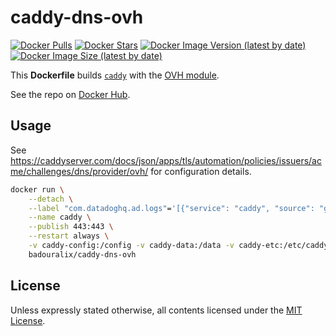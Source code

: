 # caddy-dns-ovh

[![Docker Pulls](https://img.shields.io/docker/pulls/badouralix/caddy-dns-ovh?label=pulls&logo=docker&logoColor=white)](https://hub.docker.com/r/badouralix/caddy-dns-ovh)
[![Docker Stars](https://img.shields.io/docker/stars/badouralix/caddy-dns-ovh?label=stars&logo=docker&logoColor=white)](https://hub.docker.com/r/badouralix/caddy-dns-ovh)
[![Docker Image Version (latest by date)](https://img.shields.io/docker/v/badouralix/caddy-dns-ovh?logo=docker&logoColor=white)](https://hub.docker.com/r/badouralix/caddy-dns-ovh)
[![Docker Image Size (latest by date)](https://img.shields.io/docker/image-size/badouralix/caddy-dns-ovh?label=size&logo=docker&logoColor=white)](https://hub.docker.com/r/badouralix/caddy-dns-ovh)

This **Dockerfile** builds [`caddy`](https://hub.docker.com/_/caddy) with the [OVH module](https://github.com/caddy-dns/ovh).

See the repo on [Docker Hub](https://hub.docker.com/r/badouralix/caddy-dns-ovh/).

## Usage

See <https://caddyserver.com/docs/json/apps/tls/automation/policies/issuers/acme/challenges/dns/provider/ovh/> for configuration details.

```bash
docker run \
    --detach \
    --label "com.datadoghq.ad.logs"='[{"service": "caddy", "source": "go"}]' \
    --name caddy \
    --publish 443:443 \
    --restart always \
    -v caddy-config:/config -v caddy-data:/data -v caddy-etc:/etc/caddy \
    badouralix/caddy-dns-ovh
```

## License

Unless expressly stated otherwise, all contents licensed under the [MIT License](https://github.com/badouralix/dockerfiles/blob/main/LICENSE).
